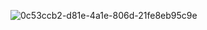  ![0c53ccb2-d81e-4a1e-806d-21fe8eb95c9e](https://github.com/user-attachments/assets/249fc41a-7f56-4e7d-b1ef-f4fee383e581)

<p align='center"=>
   𝚆𝚑𝚊𝚝 𝚒𝚏 𝚢𝚘𝚞 𝚝𝚛𝚢, 𝚋𝚞𝚝 𝚢𝚘𝚞 𝚌𝚊𝚗'𝚝? 
<p/>  
<p align='center"=>
 <a href="https://github.com/J1GU">𝚃𝚒𝚕𝚕</a>
 <a href="https://github.com/GUlTARIST">𝙼𝚒𝚣𝚒</a>
 <a href="𝚑𝚝𝚝𝚙𝚜://𝚐𝚒𝚝𝚑𝚞𝚋.𝚌𝚘𝚖/𝚠𝚊𝚏𝚏𝚕𝚎𝚝𝚊𝚛𝚝𝚎">𝚂𝚞𝚊</a>
 <a href="https://github.com/LovesickObsession">𝚃𝚒𝚕𝚕</a>
 
 
 
